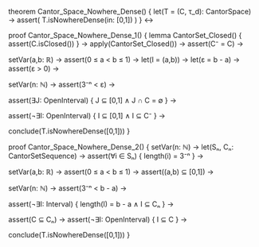 theorem Cantor_Space_Nowhere_Dense() {
  let(T = (C, τ_d): CantorSpace) →
  assert(
    T.isNowhereDense(in: [0,1])
  )
} ↔

proof Cantor_Space_Nowhere_Dense_1() {
  lemma CantorSet_Closed() {
    assert(C.isClosed()) 
  } →
  apply(CantorSet_Closed()) →
  assert(C⁻ = C) →
  
  setVar(a,b: ℝ) →
  assert(0 ≤ a < b ≤ 1) →
  let(I = (a,b)) →
  let(ε = b - a) →
  assert(ε > 0) →
  
  setVar(n: ℕ) →
  assert(3⁻ⁿ < ε) →
  
  assert(∃J: OpenInterval) {
    J ⊆ [0,1] ∧
    J ∩ C = ∅
  } →
  
  assert(¬∃I: OpenInterval) {
    I ⊆ [0,1] ∧
    I ⊆ C⁻
  } →
  
  conclude(T.isNowhereDense([0,1]))
}

proof Cantor_Space_Nowhere_Dense_2() {
  setVar(n: ℕ) →
  let(Sₙ, Cₙ: CantorSetSequence) →
  assert(∀i ∈ Sₙ) {
    length(i) = 3⁻ⁿ
  } →
  
  setVar(a,b: ℝ) →
  assert(0 ≤ a < b ≤ 1) →
  assert((a,b) ⊆ [0,1]) →
  
  setVar(n: ℕ) →
  assert(3⁻ⁿ < b - a) →
  
  assert(¬∃I: Interval) {
    length(I) = b - a ∧
    I ⊆ Cₙ
  } →
  
  assert(C ⊆ Cₙ) →
  assert(¬∃I: OpenInterval) {
    I ⊆ C
  } →
  
  conclude(T.isNowhereDense([0,1]))
}